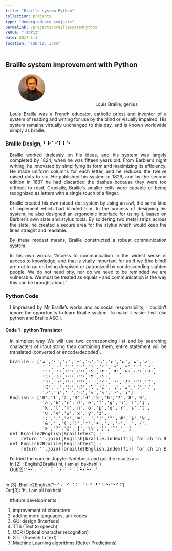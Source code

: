 ```yaml
---
title: "Braille system Python"
collection: projects
type: "Undergraduate projects"
permalink: /projects/BraillesystemPython
venue: "Tabriz"
date: 2017-1-1
location: "Tabriz, Iran"
---
```


<h2>Braille system improvement with Python</h2>

<figure>
  <img align="center" src="/images/projects/LouisBraille.jpg" alt="LouisBraille.jpg" style="width:20%">
  <figcaption style="text-align: center; padding-left:45%;">Louis Braille, genius</figcaption>
</figure> 

<p align="justify" style="padding-left: 1em">Louis Braille was a French educator, catholic priest and inventor of a system of reading and writing for use by the blind or visually impaired. His system remains virtually unchanged to this day, and is known worldwide simply as braille.</p>

<h3>Braille Design, ⠃⠗⠁⠊⠇⠇⠑</h3>
<p align="justify" style="padding-left: 1em">Braille worked tirelessly on his ideas, and his system was largely completed by 1824, when he was fifteen years old. From Barbier’s night writing, he innovated by simplifying its form and maximizing its efficiency. He made uniform columns for each letter, and he reduced the twelve raised dots to six. He published his system in 1829, and by the second edition in 1837 he had discarded the dashes because they were too difficult to read. Crucially, Braille’s smaller cells were capable of being recognized as letters with a single touch of a finger.</p>

<p align="justify" style="padding-left: 1em">Braille created his own raised-dot system by using an awl, the same kind of implement which had blinded him. In the process of designing his system, he also designed an ergonomic interface for using it, based on Barbier’s own slate and stylus tools. By soldering two metal strips across the slate, he created a secure area for the stylus which would keep the lines straight and readable.</p>

<p align="justify" style="padding-left: 1em">By these modest means, Braille constructed a robust communication system.</p>

<p align="justify" style="padding-left: 1em">In his own words: “Access to communication in the widest sense is access to knowledge, and that is vitally important for us if we [the blind] are not to go on being despised or patronized by condescending sighted people. We do not need pity, nor do we need to be reminded we are vulnerable. We must be treated as equals – and communication is the way this can be brought about.”</p>

<h3>Python Code</h3>
<p align="justify" style="padding-left: 1em">I impressed by Mr Braille’s works and as social responsibility, I couldn’t ignore the opportunity to learn Braille system. To make it easier I will use python and Braille ASCII.</p>

<h4>Code 1 : python Translator</h4>
<p align="justify" style="padding-left: 1em">In simplest way We will use two corresponding list and by searching characters of input string then combining them, entire statement will be translated (converted or encode/decoded).</p>
<pre align="justify" style="padding-left: 1em">
braille = ['⠴','⠂','⠆','⠒','⠲','⠢','⠖','⠶','⠦','⠔',
			'⠁','⠃','⠉','⠙','⠑','⠋','⠛','⠓','⠊','⠚',
			'⠅','⠇','⠍','⠝','⠕','⠏','⠟','⠗','⠎','⠞',
			'⠥','⠧','⠺','⠭','⠽','⠵',
			'⠱','⠰','⠣','⠿','⠀','⠮','⠐','⠼','⠫','⠩',
			'⠯','⠄','⠷','⠾','⠡','⠬','⠠','⠤','⠨','⠌',
			'⠜','⠹','⠈','⠪','⠳','⠻','⠘','⠸']
English = ['0','1','2','3','4','5','6','7','8','9',
			'a','b','c','d','e','f','g','h','i','j',
			'k','l','m','n','o','p','q','r','s','t',
			'u','v','w','x','y','z',
			':',';','<','=',' ','!','"','#','$','%',
			'&','','(',')','*','+',',','-','.','/',
			'>','?','@','[','\\',']','^','_']
def Braille2English(BrailleText) :
	return ''.join([English[braille.index(fi)] for ch in BrailleText for fi in braille if ch == fi])
def English2Braiile(EnglishText) :
	return ''.join([braille[English.index(fi)] for ch in EnglishText for fi in English if ch == fi])
</pre>
<p align="justify" style="padding-left: 1em">I’d tried the code in Jupyter Notebook and got the results as :  <br>
In [2] : English2Braiile(‘hi, i am ali bakhshi.’)  <br>
Out[2]: ‘⠓⠊⠠⠀⠊⠀⠁⠍⠀⠁⠇⠊⠀⠃⠁⠅⠓⠎⠓⠊⠨’  <br><br>

In  [3]: Braille2English(‘⠓⠊⠠⠀⠊⠀⠁⠍⠀⠁⠇⠊⠀⠃⠁⠅⠓⠎⠓⠊⠨’)  <br>
Out[3]: ‘hi, i am ali bakhshi.’</p>

<p align="justify" style="padding-left: 1em">#future developments :  </p>
 <ol>
  <li>improvement of characters</li>
  <li>adding more languages, uni-codes</li>
  <li>GUI design (Interface)</li>
  <li>TTS (Text to speech)</li>
  <li>OCR (Optical character recognition)</li>
  <li>STT (Speech to text)</li>
  <li>Machine Learning algorithms (Better Predictions)</li>
</ol>
